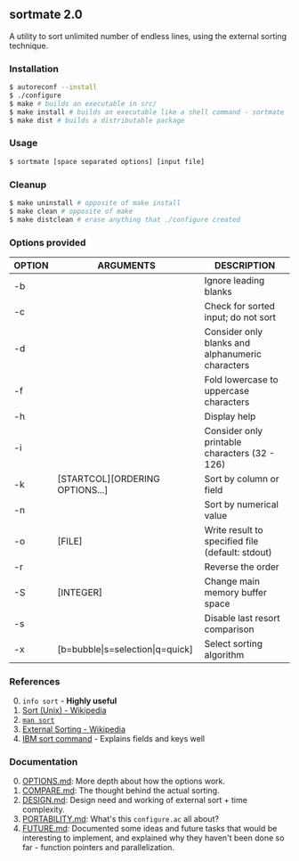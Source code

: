 ## sortmate 2.0

A utility to sort unlimited number of endless lines, using the external sorting technique.

### Installation
```bash
$ autoreconf --install
$ ./configure
$ make # builds an executable in src/
$ make install # builds an executable like a shell command - sortmate
$ make dist # builds a distributable package
```

### Usage
```bash
$ sortmate [space separated options] [input file]
```

### Cleanup
```bash
$ make uninstall # opposite of make install
$ make clean # opposite of make
$ make distclean # erase anything that ./configure created
```

### Options provided
| OPTION | ARGUMENTS                          | DESCRIPTION                                      |
|--------|------------------------------------|--------------------------------------------------|
| -b     |                                    | Ignore leading blanks                           |
| -c     |                                    | Check for sorted input; do not sort             |
| -d     |                                    | Consider only blanks and alphanumeric characters |
| -f     |                                    | Fold lowercase to uppercase characters          |
| -h     |                                    | Display help                                    |
| -i     |                                    | Consider only printable characters (32 - 126)   |
| -k     | [STARTCOL][ORDERING OPTIONS...]    | Sort by column or field                         |
| -n     |                                    | Sort by numerical value                         |
| -o     | [FILE]                             | Write result to specified file (default: stdout) |
| -r     |                                    | Reverse the order                              |
| -S     | [INTEGER]                          | Change main memory buffer space                |
| -s     |                                    | Disable last resort comparison                 |
| -x     | [b=bubble\|s=selection\|q=quick]  | Select sorting algorithm                       |

### References
0. `info sort` - **Highly useful**
1. [Sort (Unix) - Wikipedia](https://en.wikipedia.org/wiki/Sort_(Unix))
2. [`man sort`](https://www.man7.org/linux/man-pages/man1/sort.1.html)
3. [External Sorting - Wikipedia](https://en.wikipedia.org/wiki/External_sorting)
4. [IBM sort command](https://www.ibm.com/docs/en/aix/7.3?topic=s-sort-command) - Explains fields and keys well

### Documentation
0. [OPTIONS.md](docs/OPTIONS.md): More depth about how the options work.
1. [COMPARE.md](docs/COMPARE.md): The thought behind the actual sorting.
2. [DESIGN.md](docs/DESIGN.md): Design need and working of external sort + time complexity.
3. [PORTABILITY.md](docs/PORTABILITY.md): What's this `configure.ac` all about?
4. [FUTURE.md](docs/FUTURE.md): Documented some ideas and future tasks that would be interesting to implement, and explained why they haven't been done so far - function pointers and parallelization.
